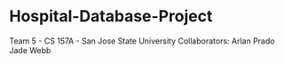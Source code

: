 # Hospital-Database-Project

Team 5 - CS 157A - San Jose State University
Collaborators:
Arlan Prado
Jade Webb
